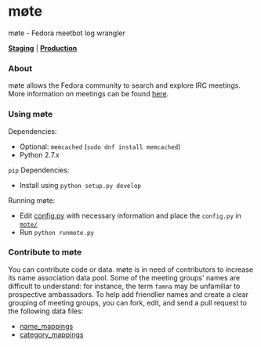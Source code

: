 # møte
møte - Fedora meetbot log wrangler

[__Staging__](https://meetbot.stg.fedoraproject.org) | [__Production__](https://meetbot.fedoraproject.org)

### About

møte allows the Fedora community to search and explore IRC meetings.
More information on meetings can be found [here](https://fedoraproject.org/wiki/Meeting_channel).

### Using møte

Dependencies:
 - Optional: `memcached` (`sudo dnf install memcached`)
 - Python 2.7.x

`pip` Dependencies:
 - Install using `python setup.py develop`

Running møte:
 - Edit [config.py](https://github.com/fedora-infra/mote/blob/master/files/config.py) with necessary information and place the `config.py` in [`mote/`](https://github.com/fedora-infra/mote/tree/master/mote)
 - Run `python runmote.py`

### Contribute to møte

You can contribute code or data. møte is in need of contributors to increase its name association data pool.
Some of the meeting groups' names are difficult to understand: for instance, the term `famna` may be unfamiliar to prospective ambassadors. To help add friendlier names and create a clear grouping of meeting groups, you can fork, edit, and send a pull request to the following data files:

 - [name_mappings](https://github.com/fedora-infra/mote/blob/master/name_mappings.json)
 - [category_mappings](https://github.com/fedora-infra/mote/blob/master/category_mappings.json)
